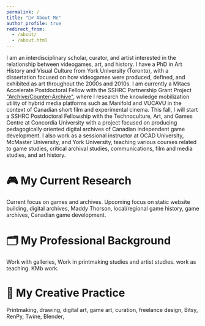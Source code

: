 ```yaml
---
permalink: /
title: "👱‍♂️ About Me"
author_profile: true
redirect_from: 
  - /about/
  - /about.html
---
```


I am an interdisciplinary scholar, curator, and artist interested in the relationship between videogames, art, and history. I have a PhD in Art History and Visual Culture from York University (Toronto), with a dissertation focused on how videogames were produced, defined, and exhibited as art throughout the 2000s and 2010s. I am currently a Mitacs Accelerate Postdoctoral Fellow with the SSHRC Partnership Grant Project ["Archive/Counter-Archive"](https://counterarchive.ca), where I research the knowledge mobilization utility of hybrid media platforms such as Manifold and VUCAVU in the context of Canadian short film and experimental cinema. This fall, I will start a SSHRC Postdoctoral Fellowship with the Technoculture, Art, and Games Centre at Concordia University with a project focused on producing pedagogically oriented digital archives of Canadian independent game development. I also work as a sessional instructor at OCAD University, McMaster University, and York University, teaching various courses related to game studies, critical archival studies, communications, film and media studies, and art history.

🎮 My Current Research
======
Current focus on games and archives. Upcoming focus on static website building, digital archives, Maddy Thorson, local/regional game history, game archives, Canadian game development.

🗂️ My Professional Background
======
Work with galleries, Work in printmaking studies and artist studies. work as teaching. KMb work.

🎨 My Creative Practice
======
Printmaking, drawing, digital art, game art, curation, freelance design, Bitsy, RenPy, Twine, Blender, 

